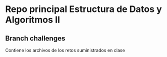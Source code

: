 # Repo principal Estructura de Datos y Algoritmos II

## Branch challenges
Contiene los archivos de los retos suministrados en clase